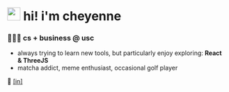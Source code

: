 # <img src="https://media.giphy.com/media/hvRJCLFzcasrR4ia7z/giphy.gif" width="30"> hi! i'm cheyenne

### 👩🏻‍💻 cs + business @ usc

- always trying to learn new tools, but particularly enjoy exploring: <strong>React & ThreeJS</strong>
- matcha addict, meme enthusiast, occasional golf player

💼 [[in]](https://www.linkedin.com/in/cheyenne-chau)  